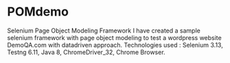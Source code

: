 # POMdemo
Selenium Page Object Modeling Framework
I have created a sample selenium framework with page object modeling to test a wordpress website DemoQA.com with datadriven approach. 
Technologies used : 
Selenium 3.13, 
Testng 6.11, 
Java 8,
ChromeDriver_32,
Chrome Browser.
